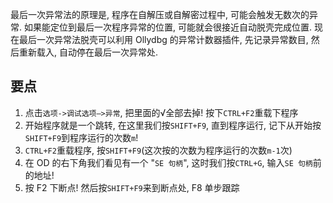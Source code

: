 最后一次异常法的原理是, 程序在自解压或自解密过程中, 可能会触发无数次的异常. 如果能定位到最后一次程序异常的位置, 可能就会很接近自动脱壳完成位置. 现在最后一次异常法脱壳可以利用 Ollydbg 的异常计数器插件, 先记录异常数目, 然后重新载入, 自动停在最后一次异常处.

## 要点

1. 点击`选项->调试选项—>异常`, 把里面的√全部去掉! 按下`CTRL+F2`重载下程序
2. 开始程序就是一个跳转, 在这里我们按`SHIFT+F9`, 直到程序运行, 记下从开始按`SHIFT+F9`到程序运行的次数`m`!
3. `CTRL+F2`重载程序, 按`SHIFT+F9`(这次按的次数为程序运行的次数`m-1`次)
4. 在 OD 的右下角我们看见有一个 "`SE 句柄`", 这时我们按`CTRL+G`, 输入`SE 句柄`前的地址!
5. 按 F2 下断点! 然后按`SHIFT+F9`来到断点处, F8 单步跟踪